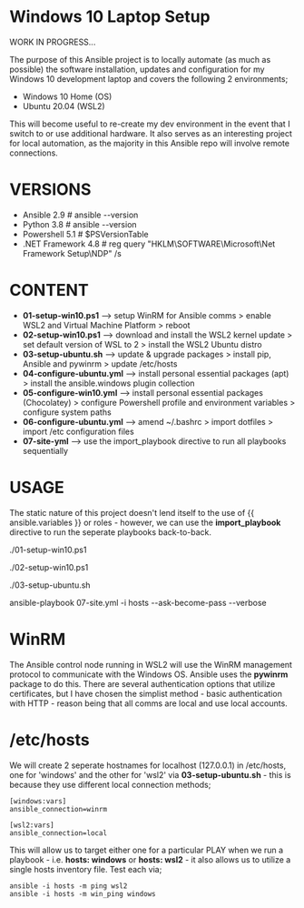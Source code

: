 # Windows 10 Laptop Setup

WORK IN PROGRESS...

The purpose of this Ansible project is to locally automate (as much as possible) the software installation, updates and configuration for my Windows 10 development laptop and covers the following 2 environments;

- Windows 10 Home (OS)
- Ubuntu 20.04 (WSL2)

This will become useful to re-create my dev environment in the event that I switch to or use additional hardware. It also serves as an interesting project for local automation, as the majority in this Ansible repo will involve remote connections.

# VERSIONS

 - Ansible 2.9                  # ansible --version
 - Python 3.8                   # ansible --version
 - Powershell 5.1               # $PSVersionTable
 - .NET Framework 4.8           # reg query "HKLM\SOFTWARE\Microsoft\Net Framework Setup\NDP" /s

# CONTENT

- **01-setup-win10.ps1** --> setup WinRM for Ansible comms > enable WSL2 and Virtual Machine Platform > reboot
- **02-setup-win10.ps1** --> download and install the WSL2 kernel update > set default version of WSL to 2 > install the WSL2 Ubuntu distro
- **03-setup-ubuntu.sh** --> update & upgrade packages > install pip, Ansible and pywinrm > update /etc/hosts
- **04-configure-ubuntu.yml** --> install personal essential packages (apt) > install the ansible.windows plugin collection
- **05-configure-win10.yml** --> install personal essential packages (Chocolatey) > configure Powershell profile and environment variables > configure system paths
- **06-configure-ubuntu.yml** --> amend ~/.bashrc > import dotfiles > import /etc configuration files
- **07-site-yml** --> use the import_playbook directive to run all playbooks sequentially

# USAGE

The static nature of this project doesn't lend itself to the use of {{ ansible.variables }} or roles - however, we can use the **import_playbook** directive to run the seperate playbooks back-to-back.

./01-setup-win10.ps1

./02-setup-win10.ps1

./03-setup-ubuntu.sh

ansible-playbook 07-site.yml -i hosts --ask-become-pass --verbose

# WinRM 

The Ansible control node running in WSL2 will use the WinRM management protocol to communicate with the Windows OS. Ansible uses the **pywinrm** package to do this. There are several authentication options that utilize certificates, but I have chosen the simplist method - basic authentication with HTTP - reason being that all comms are local and use local accounts.

# /etc/hosts

We will create 2 seperate hostnames for localhost (127.0.0.1) in /etc/hosts, one for 'windows' and the other for 'wsl2' via **03-setup-ubuntu.sh** - this is because they use different local connection methods;

```
[windows:vars]
ansible_connection=winrm

[wsl2:vars]
ansible_connection=local
```

This will allow us to target either one for a particular PLAY when we run a playbook - i.e. **hosts: windows** or **hosts: wsl2** - it also allows us to utilize a single hosts inventory file. Test each via;

```
ansible -i hosts -m ping wsl2
ansible -i hosts -m win_ping windows
```